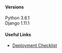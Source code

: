 #### Versions
Python 3.6.1  
Django 1.11.1

#### Useful Links

* [Deployment Checklist](https://docs.djangoproject.com/en/1.11/howto/deployment/checklist/)